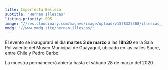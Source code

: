 ```yaml
---
title: Imperfecta Belleza
subtitle: "Hernán Illescas"
listing-priority: 095
image: "//res.cloudinary.com/magnvs/image/upload/v1578323568/illescas_mkq0wf.jpg"
mmdg: "//www.mmdg.site/hernan-illescas/"
---
```

El evento se inaugurará el día **martes 3 de marzo** a las **18h30** en la Sala Polivalente del Museo Municipal de Guayaquil, ubicado en las calles Sucre, entre Chile y Pedro Carbo.  

La muestra permanecerá abierta hasta el sábado 28 de marzo del 2020.
